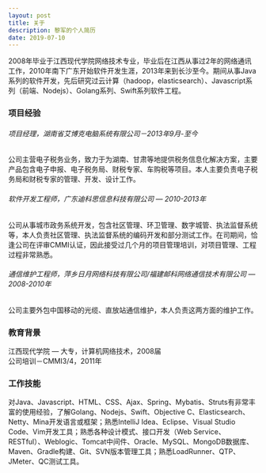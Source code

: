 ```yaml
---
layout: post
title: 关于 
description: 黎军的个人简历
date: 2019-07-10
---
```

2008年毕业于江西现代学院网络技术专业，毕业后在江西从事过2年的网络通讯工作，2010年南下广东开始软件开发生涯，2013年来到长沙至今。期间从事Java系列的软件开发，先后研究过云计算（hadoop，elasticsearch）、Javascript系列（前端、Nodejs）、Golang系列、Swift系列软件工程。

### 项目经验

###### 项目经理，湖南省艾博克电脑系统有限公司－2013年9月-至今
公司主营电子税务业务，致力于为湖南、甘肃等地提供税务信息化解决方案，主要产品包含电子申报、电子税务局、财税专家、车购税等项目。本人主要负责电子税务局和财税专家的管理、开发、设计工作。

###### 软件开发工程师，广东迪科思信息科技有限公司 — 2010-2013年
公司从事城市政务系统开发，包含社区管理、环卫管理、数字城管、执法监督系统等，本人负责社区管理、执法监督系统的编码开发和部分测试工作。在司期间，恰逢公司在评审CMMI认证，因此接受过几个月的项目管理培训，对项目管理、工程过程非常熟悉。

###### 通信维护工程师，萍乡日月网络科技有限公司/福建邮科网络通信技术有限公司 — 2008-2010年
公司主要外包中国移动的光缆、直放站通信维护，本人负责这两方面的维护工作。

### 教育背景
江西现代学院 — 大专，计算机网络技术，2008届<br/>
公司培训－CMMI3/4，2011年

### 工作技能
对Java、Javascript、HTML、CSS、Ajax、Spring、Mybatis、Struts有非常丰富的使用经验，了解Golang、Nodejs、Swift、Objective C、Elasticsearch、Netty、Mina开发语言或框架；熟悉IntelliJ Idea、Eclipse、Visual Studio Code、Vim开发工具；熟悉各种设计模式、接口开发（Web Service、RESTful）、Weblogic、Tomcat中间件、Oracle、MySQL、MongoDB数据库、Maven、Gradle构建、Git、SVN版本管理工具；熟悉LoadRunner、QTP、JMeter、QC测试工具。
